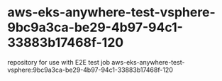 # aws-eks-anywhere-test-vsphere-9bc9a3ca-be29-4b97-94c1-33883b17468f-120
repository for use with E2E test job aws-eks-anywhere-test-vsphere:9bc9a3ca-be29-4b97-94c1-33883b17468f-120

